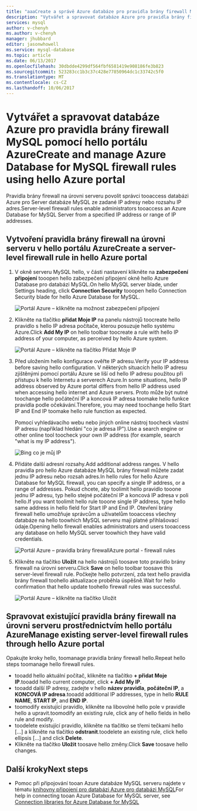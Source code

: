 ```yaml
---
title: "aaaCreate a správě Azure databáze pro pravidla brány firewall MySQL pomocí hello portálu Azure | Microsoft Docs"
description: "Vytvářet a spravovat databáze Azure pro pravidla brány firewall MySQL pomocí hello portálu Azure"
services: mysql
author: v-chenyh
ms.author: v-chenyh
manager: jhubbard
editor: jasonwhowell
ms.service: mysql-database
ms.topic: article
ms.date: 06/13/2017
ms.openlocfilehash: 30dbdde4299df564fbf6581419e908186fe3b823
ms.sourcegitcommit: 523283cc1b3c37c428e77850964dc1c33742c5f0
ms.translationtype: MT
ms.contentlocale: cs-CZ
ms.lasthandoff: 10/06/2017
---
```

# <a name="create-and-manage-azure-database-for-mysql-firewall-rules-using-hello-azure-portal"></a><span data-ttu-id="750db-103">Vytvářet a spravovat databáze Azure pro pravidla brány firewall MySQL pomocí hello portálu Azure</span><span class="sxs-lookup"><span data-stu-id="750db-103">Create and manage Azure Database for MySQL firewall rules using hello Azure portal</span></span>
<span data-ttu-id="750db-104">Pravidla brány firewall na úrovni serveru povolit správci tooaccess databázi Azure pro Server databáze MySQL ze zadané IP adresy nebo rozsahu IP adres.</span><span class="sxs-lookup"><span data-stu-id="750db-104">Server-level firewall rules enable administrators tooaccess an Azure Database for MySQL Server from a specified IP address or range of IP addresses.</span></span> 

## <a name="create-a-server-level-firewall-rule-in-hello-azure-portal"></a><span data-ttu-id="750db-105">Vytvoření pravidla brány firewall na úrovni serveru v hello portálu Azure</span><span class="sxs-lookup"><span data-stu-id="750db-105">Create a server-level firewall rule in hello Azure portal</span></span>

1. <span data-ttu-id="750db-106">V okně serveru MySQL hello, v části nastavení klikněte na **zabezpečení připojení** tooopen hello zabezpečení připojení okně hello Azure Database pro databázi MySQL.</span><span class="sxs-lookup"><span data-stu-id="750db-106">On hello MySQL server blade, under Settings heading, click **Connection Security** tooopen hello Connection Security blade for hello Azure Database for MySQL.</span></span>

   ![Portál Azure – klikněte na možnost zabezpečení připojení](./media/howto-manage-firewall-using-portal/1-connection-security.png)

2. <span data-ttu-id="750db-108">Klikněte na tlačítko **přidat Moje IP** na panelu nástrojů toocreate hello pravidlo s hello IP adresa počítače, kterou posuzuje hello systému Azure.</span><span class="sxs-lookup"><span data-stu-id="750db-108">Click **Add My IP** on hello toolbar toocreate a rule with hello IP address of your computer, as perceived by hello Azure system.</span></span>

   ![Portál Azure – klikněte na tlačítko Přidat Moje IP](./media/howto-manage-firewall-using-portal/2-add-my-ip.png)

3. <span data-ttu-id="750db-110">Před uložením hello konfigurace ověřte IP adresu.</span><span class="sxs-lookup"><span data-stu-id="750db-110">Verify your IP address before saving hello configuration.</span></span> <span data-ttu-id="750db-111">V některých situacích hello IP adresu zjištěnými pomocí portálu Azure se liší od hello IP adresu použitou při přístupu k hello Internetu a serverech Azure.</span><span class="sxs-lookup"><span data-stu-id="750db-111">In some situations, hello IP address observed by Azure portal differs from hello IP address used when accessing hello internet and Azure servers.</span></span> <span data-ttu-id="750db-112">Proto může být nutné toochange hello počáteční IP a koncová IP adresa toomake hello funkce pravidla podle očekávání.</span><span class="sxs-lookup"><span data-stu-id="750db-112">Therefore, you may need toochange hello Start IP and End IP toomake hello rule function as expected.</span></span>

   <span data-ttu-id="750db-113">Pomocí vyhledávacího webu nebo jiných online nástroj toocheck vlastní IP adresu (například hledání "co je adresa IP").</span><span class="sxs-lookup"><span data-stu-id="750db-113">Use a search engine or other online tool toocheck your own IP address (for example, search "what is my IP address").</span></span>

   ![Bing co je můj IP](./media/howto-manage-firewall-using-portal/3-what-is-my-ip.png)

4. <span data-ttu-id="750db-115">Přidáte další adresní rozsahy.</span><span class="sxs-lookup"><span data-stu-id="750db-115">Add additional address ranges.</span></span> <span data-ttu-id="750db-116">V hello pravidla pro hello Azure databáze MySQL brány firewall můžete zadat jednu IP adresu nebo rozsah adres.</span><span class="sxs-lookup"><span data-stu-id="750db-116">In hello rules for hello Azure Database for MySQL firewall, you can specify a single IP address, or a range of addresses.</span></span> <span data-ttu-id="750db-117">Pokud chcete, aby toolimit hello pravidlo tooone jednu IP adresu, typ hello stejné počáteční IP a koncová IP adresa v poli hello.</span><span class="sxs-lookup"><span data-stu-id="750db-117">If you want toolimit hello rule tooone single IP address, type hello same address in hello field for Start IP and End IP.</span></span> <span data-ttu-id="750db-118">Otevření brány firewall hello umožňuje správcům a uživatelům tooaccess všechny databáze na hello toowhich MySQL serveru mají platné přihlašovací údaje.</span><span class="sxs-lookup"><span data-stu-id="750db-118">Opening hello firewall enables administrators and users tooaccess any database on hello MySQL server toowhich they have valid credentials.</span></span>

   ![<span data-ttu-id="750db-119">Portál Azure – pravidla brány firewall</span><span class="sxs-lookup"><span data-stu-id="750db-119">Azure portal - firewall rules</span></span> ](./media/howto-manage-firewall-using-portal/5-specify-addresses.png)


5. <span data-ttu-id="750db-120">Klikněte na tlačítko **Uložit** na hello nástrojů toosave toto pravidlo brány firewall na úrovni serveru.</span><span class="sxs-lookup"><span data-stu-id="750db-120">Click **Save** on hello toolbar toosave this server-level firewall rule.</span></span> <span data-ttu-id="750db-121">Počkejte hello potvrzení, zda text hello pravidla brány firewall toohello aktualizace proběhla úspěšně.</span><span class="sxs-lookup"><span data-stu-id="750db-121">Wait for hello confirmation that hello update toohello firewall rules was successful.</span></span>

   ![Portál Azure – klikněte na tlačítko Uložit](./media/howto-manage-firewall-using-portal/4-save-firewall-rule.png)

## <a name="manage-existing-server-level-firewall-rules-through-hello-azure-portal"></a><span data-ttu-id="750db-123">Spravovat existující pravidla brány firewall na úrovni serveru prostřednictvím hello portálu Azure</span><span class="sxs-lookup"><span data-stu-id="750db-123">Manage existing server-level firewall rules through hello Azure portal</span></span>
<span data-ttu-id="750db-124">Opakujte kroky hello, toomanage pravidla brány firewall hello.</span><span class="sxs-lookup"><span data-stu-id="750db-124">Repeat hello steps toomanage hello firewall rules.</span></span>
* <span data-ttu-id="750db-125">tooadd hello aktuální počítač, klikněte na tlačítko **+ přidat Moje IP**.</span><span class="sxs-lookup"><span data-stu-id="750db-125">tooadd hello current computer, click **+ Add My IP**.</span></span>
* <span data-ttu-id="750db-126">tooadd další IP adresy, zadejte v hello **název pravidla**, **počáteční IP**, a **KONCOVÁ IP adresa**.</span><span class="sxs-lookup"><span data-stu-id="750db-126">tooadd additional IP addresses, type in hello **RULE NAME**, **START IP**, and **END IP**.</span></span>
* <span data-ttu-id="750db-127">toomodify existující pravidlo, klikněte na libovolné hello pole v pravidle hello a upravit.</span><span class="sxs-lookup"><span data-stu-id="750db-127">toomodify an existing rule, click any of hello fields in hello rule and modify.</span></span>
* <span data-ttu-id="750db-128">toodelete existující pravidlo, klikněte na tlačítko se třemi tečkami hello [...] a klikněte na tlačítko **odstranit**.</span><span class="sxs-lookup"><span data-stu-id="750db-128">toodelete an existing rule, click hello ellipsis […] and click **Delete**.</span></span>
* <span data-ttu-id="750db-129">Klikněte na tlačítko **Uložit** toosave hello změny.</span><span class="sxs-lookup"><span data-stu-id="750db-129">Click **Save** toosave hello changes.</span></span>

## <a name="next-steps"></a><span data-ttu-id="750db-130">Další kroky</span><span class="sxs-lookup"><span data-stu-id="750db-130">Next steps</span></span>
- <span data-ttu-id="750db-131">Pomoc při připojování tooan Azure databáze MySQL serveru najdete v tématu [knihovny připojení pro databázi Azure pro databázi MySQL](./concepts-connection-libraries.md)</span><span class="sxs-lookup"><span data-stu-id="750db-131">For help in connecting tooan Azure Database for MySQL server, see [Connection libraries for Azure Database for MySQL](./concepts-connection-libraries.md)</span></span>
